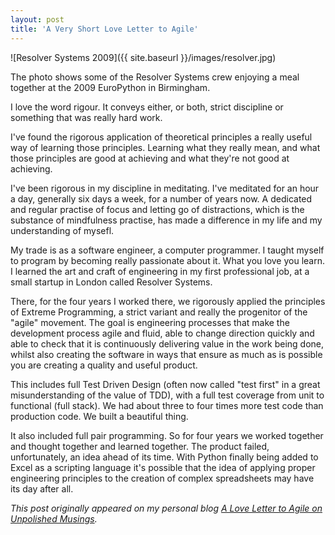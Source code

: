 ```yaml
---
layout: post
title: 'A Very Short Love Letter to Agile'
---
```



![Resolver Systems 2009]({{ site.baseurl }}/images/resolver.jpg)

The photo shows some of the Resolver Systems crew enjoying a meal together at the 2009 EuroPython in Birmingham.

I love the word rigour. It conveys either, or both, strict discipline or something that was really hard work.

I've found the rigorous application of theoretical principles a really useful way of learning those principles. Learning what they really mean, and what those principles are good at achieving and what they're not good at achieving.

I've been rigorous in my discipline in meditating. I've meditated for an hour a day, generally six days a week, for a number of years now. A dedicated and regular practise of focus and letting go of distractions, which is the substance of mindfulness practise, has made a difference in my life and my understanding of mysefl.

My trade is as a software engineer, a computer programmer. I taught myself to program by becoming really passionate about it. What you love you learn. I learned the art and craft of engineering in my first professional job, at a small startup in London called Resolver Systems.

There, for the four years I worked there, we rigorously applied the principles of Extreme Programming, a strict variant and really the progenitor of the "agile" movement. The goal is engineering processes that make the development process agile and fluid, able to change direction quickly and able to check that it is continuously delivering value in the work being done, whilst also creating the software in ways that ensure as much as is possible you are creating a quality and useful product.

This includes full Test Driven Design (often now called "test first" in a great misunderstanding of the value of TDD), with a full test coverage from unit to functional (full stack). We had about three to four times more test code than production code. We built a beautiful thing.

It also included full pair programming. So for four years we worked together and thought together and learned together. The product failed, unfortunately, an idea ahead of its time. With Python finally being added to Excel as a scripting language it's possible that the idea of applying proper engineering principles to the creation of complex spreadsheets may have its day after all.




*This post originally appeared on my personal blog [A Love Letter to Agile on Unpolished Musings](http://www.michaelfoord.co.uk/2018/02/a-very-short-love-letter-to-agile.html).*


